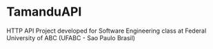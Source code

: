 # TamanduAPI
HTTP API Project developed for Software Engineering class at Federal University of ABC (UFABC - Sao Paulo Brasil)
